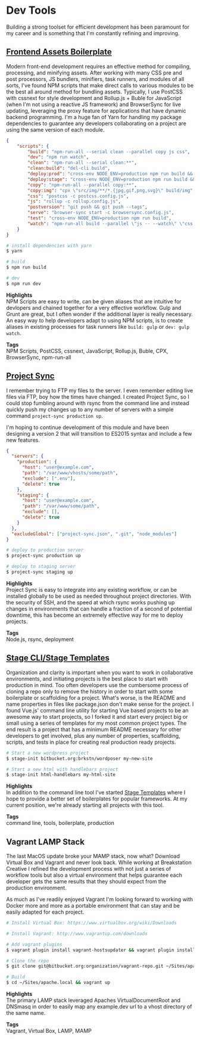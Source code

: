 # Dev Tools

Building a strong toolset for efficient development has been paramount for my career and is something that I'm constantly refining and improving.

## [Frontend Assets Boilerplate](https://github.com/steven-klein/rollup-postcss-cssnext)

Modern front-end development requires an effective method for compiling, processing, and minifying assets.  After working with many CSS pre and post processors, JS bundlers, minifiers, task runners, and modules of all sorts, I've found NPM scripts that make direct calls to various modules to be the best all around method for bundling assets.  Typically, I use PostCSS with cssnext for style development and Rollup.js + Buble for JavaScript (when I'm not using a reactive JS framework) and BrowserSync for live updating, leveraging the proxy feature for applications that have dynamic backend programming.  I'm a huge fan of Yarn for handling my package dependencies to guarantee any developers collaborating on a project are using the same version of each module.

```json
{
    "scripts": {
        "build": "npm-run-all --serial clean --parallel copy js css",
        "dev": "npm run watch",
        "clean": "npm-run-all --serial clean:**",
        "clean:build": "del-cli build",
        "deploy:prod": "cross-env NODE_ENV=production npm run build && project-sync production up",
        "deploy:stage": "cross-env NODE_ENV=production npm run build && project-sync staging up",
        "copy": "npm-run-all --parallel copy:**",
        "copy:img": "cpx \"src/img/**/*.{jpg,gif,png,svg}\" build/img",
        "css": "postcss -c postcss.config.js",
        "js": "rollup -c rollup.config.js",
        "postversion": "git push && git push --tags",
        "serve": "browser-sync start -c browsersync.config.js",
        "test": "cross-env NODE_ENV=production npm run build",
        "watch": "npm-run-all build --parallel \"js -- --watch\" \"css -- --watch\" \"copy:img -- --watch\" serve"
    }
}
```

```bash
# install dependencies with yarn
$ yarn

# build
$ npm run build

# dev
$ npm run dev
```

__Highlights__  
NPM Scripts are easy to write, can be given aliases that are intuitive for devlopers and chained together for a very effective workflow.  Gulp and Grunt are great, but I often wonder if the additional layer is really necessary.  An easy way to help developers adapt to using NPM scripts, is to create aliases in existing processes for task runners like ``build: gulp`` or ``dev: gulp watch``.

__Tags__  
NPM Scripts, PostCSS, cssnext, JavaScript, Rollup.js, Buble, CPX, BrowserSync, npm-run-all

## [Project Sync](https://www.npmjs.com/package/project-sync)

I remember trying to FTP my files to the server.  I even remember editing live files via FTP, boy how the times have changed.  I created Project Sync, so I could stop fumbling around with rsync from the command line and instead quickly push my changes up to any number of servers with a simple command ``project-sync production up``.

I'm hoping to continue development of this module and have been designing a version 2 that will transition to ES2015 syntax and include a few new features.

```json
{
  "servers": {
    "production": {
      "host": "user@example.com",
      "path": "/var/www/vhosts/some/path",
      "exclude": [".env"],
      "delete": true
    },
    "staging": {
      "host": "user@example.com",
      "path": "/var/www/some/path",
      "exclude": [],
      "delete": true
    }
  },
  "excludeGlobal": ["project-sync.json", ".git", "node_modules"]
}
```

```bash
# deploy to production server
$ project-sync production up

# deploy to staging server
$ project-sync staging up
```

__Highlights__  
Project Sync is easy to integrate into any existing workflow, or can be installed globally to be used as needed throughout project directories.  With the security of SSH, and the speed at which rsync works pushing up changes in environments that can handle a fraction of a second of potential downtime, this has become an extremely effective way for me to deploy projects.

__Tags__  
Node.js, rsync, deployment

## [Stage CLI/Stage Templates](https://www.npmjs.com/package/stage-cli)

Organization and clarity is important when you want to work in collaborative environments, and initiating projects is the best place to start with production in mind.  Too often developers use the cumbersome process of cloning a repo only to remove the history in order to start with some boilerplate or scaffolding for a project.  What's worse, is the README and name properties in files like package.json don't make sense for the project.  I found Vue.js' command line utility for starting Vue based projects to be an awesome way to start projects, so I forked it and start every project big or small using a series of templates for my most common project types.  The end result is a project that has a minimum README necessary for other developers to get involved, plus any number of properties, scaffolding, scripts, and tests in place for creating real production ready projects.

```bash
# Start a new wordpress project
$ stage-init bitbucket.org:brkstn/wordposer my-new-site

# Start a new html with handlebars project
$ stage-init html-handlebars my-html-site
```

__Highlights__  
In addition to the command line tool I've started [Stage Templates](https://github.com/stage-templates) where I hope to provide a better set of boilerplates for popular frameworks.  At my current position, we're already starting all projects with this tool.

__Tags__  
command line, tools, boilerplate, production

## Vagrant LAMP Stack

The last MacOS update broke your MAMP stack, now what?  Download Virtual Box and Vagrant and never look back.  While working at Breakstation Creative I refined the development process with not just a series of workflow tools but also a virtual environment that helps guarantee each developer gets the same results that they should expect from the production environment.

As much as I've readily enjoyed Vagrant I'm looking forward to working with Docker more and more as a portable environment that can stay and be easily adapted for each project.

```bash
# Install Virtual Box: https://www.virtualbox.org/wiki/Downloads

# Install Vagrant: http://www.vagrantup.com/downloads

# Add vagrant plugins
$ vagrant plugin install vagrant-hostsupdater && vagrant plugin install vagrant-bindfs

# Clone the repo
$ git clone git@bitbucket.org:organization/vagrant-repo.git ~/Sites/apache.local

# Build
$ cd ~/Sites/apache.local && vagrant up
```

__Highlights__  
The primary LAMP stack leveraged Apaches VirtualDocumentRoot and DNSmasq in order to easily map any example.dev url to a vhost directory of the same name.

__Tags__  
Vagrant, Virtual Box, LAMP, MAMP
